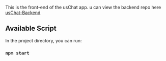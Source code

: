 This is the front-end of the usChat app. u can view the backend repo here [usChat-Backend](https://github.com/ArnauldAnguh/usChat) 

## Available Script

In the project directory, you can run:

### `npm start`

